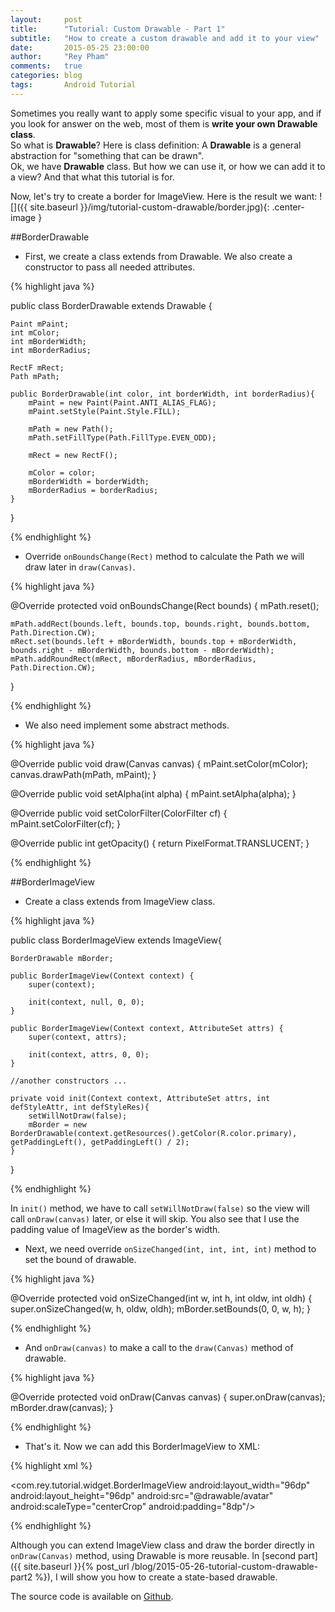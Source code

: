 ```yaml
---
layout:     post
title:      "Tutorial: Custom Drawable - Part 1"
subtitle:   "How to create a custom drawable and add it to your view"
date:       2015-05-25 23:00:00
author:     "Rey Pham"
comments: 	true
categories: blog 
tags:		Android Tutorial
---
```


Sometimes you really want to apply some specific visual to your app, and if you look for answer on the web, most of them is **write your own Drawable class**.  
So what is **Drawable**? Here is class definition: A **Drawable** is a general abstraction for "something that can be drawn".  
Ok, we have **Drawable** class. But how we can use it, or how we can add it to a view? And that what this tutorial is for.

Now, let's try to create a border for ImageView. Here is the result we want:
![]({{ site.baseurl }}/img/tutorial-custom-drawable/border.jpg){: .center-image }
<br />

##BorderDrawable

* First, we create a class extends from Drawable. We also create a constructor to pass all needed attributes.

{% highlight java %}

public class BorderDrawable extends Drawable {

    Paint mPaint;
    int mColor;
    int mBorderWidth;
    int mBorderRadius;

    RectF mRect;
    Path mPath;

    public BorderDrawable(int color, int borderWidth, int borderRadius){
        mPaint = new Paint(Paint.ANTI_ALIAS_FLAG);
        mPaint.setStyle(Paint.Style.FILL);

        mPath = new Path();
        mPath.setFillType(Path.FillType.EVEN_ODD);

        mRect = new RectF();

        mColor = color;
        mBorderWidth = borderWidth;
        mBorderRadius = borderRadius;
    }
}	

{% endhighlight %}

* Override `onBoundsChange(Rect)` method to calculate the Path we will draw later in `draw(Canvas)`.

{% highlight java %}

@Override
protected void onBoundsChange(Rect bounds) {
    mPath.reset();

    mPath.addRect(bounds.left, bounds.top, bounds.right, bounds.bottom, Path.Direction.CW);
    mRect.set(bounds.left + mBorderWidth, bounds.top + mBorderWidth, bounds.right - mBorderWidth, bounds.bottom - mBorderWidth);
    mPath.addRoundRect(mRect, mBorderRadius, mBorderRadius, Path.Direction.CW);
}

{% endhighlight %}

* We also need implement some abstract methods.

{% highlight java %}

@Override
public void draw(Canvas canvas) {
    mPaint.setColor(mColor);
    canvas.drawPath(mPath, mPaint);
}

@Override
public void setAlpha(int alpha) {
    mPaint.setAlpha(alpha);
}

@Override
public void setColorFilter(ColorFilter cf) {
    mPaint.setColorFilter(cf);
}

@Override
public int getOpacity() {
    return PixelFormat.TRANSLUCENT;
}

{% endhighlight %}
<br />

##BorderImageView
* Create a class extends from ImageView class. 

{% highlight java %}

public class BorderImageView extends ImageView{

    BorderDrawable mBorder;

    public BorderImageView(Context context) {
        super(context);

        init(context, null, 0, 0);
    }

    public BorderImageView(Context context, AttributeSet attrs) {
        super(context, attrs);

        init(context, attrs, 0, 0);
    }

	//another constructors ...

    private void init(Context context, AttributeSet attrs, int defStyleAttr, int defStyleRes){
        setWillNotDraw(false);
        mBorder = new BorderDrawable(context.getResources().getColor(R.color.primary), getPaddingLeft(), getPaddingLeft() / 2);
    }
	
}

{% endhighlight %}

In `init()` method, we have to call `setWillNotDraw(false)` so the view will call `onDraw(canvas)` later, or else it will skip. You also see that I use the padding value of ImageView as the border's width.

* Next, we need override `onSizeChanged(int, int, int, int)` method to set the bound of drawable.

{% highlight java %}

@Override
protected void onSizeChanged(int w, int h, int oldw, int oldh) {
    super.onSizeChanged(w, h, oldw, oldh);
    mBorder.setBounds(0, 0, w, h);
}
	
{% endhighlight %}

* And `onDraw(canvas)` to make a call to the `draw(Canvas)` method of drawable.

{% highlight java %}

@Override
protected void onDraw(Canvas canvas) {
    super.onDraw(canvas);
    mBorder.draw(canvas);
}
	
{% endhighlight %}

* That's it. Now we can add this BorderImageView to XML:

{% highlight xml %}

<com.rey.tutorial.widget.BorderImageView
    android:layout_width="96dp"
    android:layout_height="96dp"
    android:src="@drawable/avatar"
    android:scaleType="centerCrop"
    android:padding="8dp"/>
	
{% endhighlight %}

Although you can extend ImageView class and draw the border directly in `onDraw(Canvas)` method, using Drawable is more reusable. In [second part]({{ site.baseurl }}{% post_url /blog/2015-05-26-tutorial-custom-drawable-part2 %}), I will show you how to create a state-based drawable.  

The source code is available on [Github](https://github.com/rey5137/tutorials/tree/add_drawable_to_view).